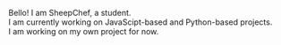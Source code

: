 Bello! I am SheepChef, a student.<br>
I am currently working on JavaScipt-based and Python-based projects.<br>
I am working on my own project for now.<br>
<!---
SheepChef/SheepChef is a ✨ special ✨ repository because its `README.md` (this file) appears on your GitHub profile.
You can click the Preview link to take a look at your changes.
--->
